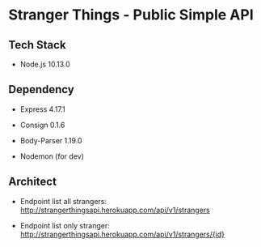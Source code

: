 # Stranger Things - Public Simple API

## Tech Stack

- Node.js 10.13.0

## Dependency
- Express 4.17.1

- Consign 0.1.6

- Body-Parser 1.19.0

- Nodemon (for dev)

## Architect

- Endpoint list all strangers: http://strangerthingsapi.herokuapp.com/api/v1/strangers

- Endpoint list only stranger: http://strangerthingsapi.herokuapp.com/api/v1/strangers/{id}
